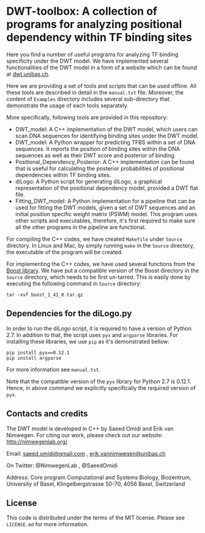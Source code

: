 # DWT-toolbox: A collection of programs for analyzing positional dependency within TF binding sites
Here you find a number of useful programs for analyzing TF binding specificity under the DWT model. We have implemented
several functionalities of the DWT model in a form of a website which can be found at [dwt.unibas.ch](https://dwt.unibas.ch).

Here we are providing a set of tools and scripts that can be used offline. All these tools are described in detail in the
`manual.txt` file. Moreover, the content of `Examples` directory includes several sub-directory that demonstrate the usage of
each tools separately.

More specifically, following tools are provided in this repository:

* DWT_model: A C++ implementation of the DWT model, which users can scan DNA sequences for identifying binding sites under the DWT model.
* DWT_model: A Python wrapper for predicting TFBS within a set of DNA sequences. It reports the position of binding sites
 within the DNA sequences as well as their DWT score and posterior of binding.
* Positional_Dependency_Posterior: A C++ implementation can be found that is useful for calculating the posterior probabilities
of positional dependencies within TF binding sites.
* diLogo: A Python script for generating diLogo, a graphical representation of the positional dependency model, provided a DWT flat file.
* Fitting_DWT_model: A Python implementation for a pipeline that can be used for fitting the DWT models, given a set of
DWT sequences and an initial position specific weight matrix (PSWM) model. This program uses other scripts and executables, therefore,
it's first required to make sure all the other programs in the pipeline are functional.

For compiling the C++ codes, we have created `Makefile` under `Source` directory. In Linux and Mac, by simply running  `make`
in the `Source` directory, the executable of the program will be created.

For implementing the C++ codes, we have used several functions from the [Boost library](http://www.boost.org/). We have
put a compatible version of the Boost directory in the `Source` directory, which needs to be first un-tarred. This is easily
done by executing the following command in `Source` directory:

```
tar -xvf boost_1_41_0.tar.gz
```

## Dependencies for the diLogo.py 
In order to run the diLogo script, it is required to have a version of Python 2.7. In addition to that, the script uses
`pyx` and `argparse` libraries. For installing these libraries, we use `pip` as it's demonstrated bellow:

```
pip install pyx==0.12.1
pip install argparse
```

For more information see `manual.txt`.

Note that the compatible version of the `pyx` library for Python 2.7 is 0.12.1. Hence, in above command we explicitly specifically
the required version of `pyx`.


## Contacts and credits 
The DWT model is developed in C++ by Saeed Omidi and Erik van Nimwegen.
For citing our work, please check out our website:
http://nimwegenlab.org/

Email:
saeed.omidi@gmail.com , 
erik.vannimwegen@unibas.ch

On Twitter:
@NimwegenLab , 
@SaeedOmidi

Address:
Core program Computational and Systems Biology, 
Biozentrum, University of Basel, 
Klingelbergstrasse 50-70, 
4056 Basel, Switzerland


## License 
This code is distributed under the terms of the MIT license. Please see `LICENSE.md` for more information. 
